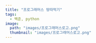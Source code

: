 ```yaml
---
title: "프로그래머스 땅따먹기"
tags:
  - 백준, python
image:
  path: "images/프로그래머스로고.png"
  thumbnail: "images/프로그래머스로고.png"
---
```


